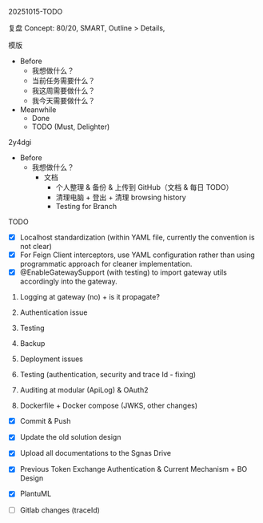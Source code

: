 20251015-TODO

复盘
Concept: 80/20, SMART, Outline > Details, 

模版
- Before
    - 我想做什么？
    - 当前任务需要什么？
    - 我这周需要做什么？
    - 我今天需要做什么？
- Meanwhile
    - Done
    - TODO (Must, Delighter)

2y4dgi
- Before
    - 我想做什么？
        - 文档
            - 个人整理 & 备份 & 上传到 GitHub（文档 & 每日 TODO）
            - 清理电脑 + 登出 + 清理 browsing history
            - Testing for Branch

TODO 
- [x] Localhost standardization (within YAML file, currently the convention is not clear)
- [x] For Feign Client interceptors, use YAML configuration rather than using programmatic approach for cleaner implementation.
- [x] @EnableGatewaySupport (with testing) to import gateway utils accordingly into the gateway.

1. Logging at gateway (no) + is it propagate?
2. Authentication issue
3. Testing
4. Backup
5. Deployment issues

1. Testing (authentication, security and trace Id - fixing)
2. Auditing at modular (ApiLog) & OAuth2
3. Dockerfile + Docker compose (JWKS, other changes)

- [x] Commit & Push
- [x] Update the old solution design
- [x] Upload all documentations to the Sgnas Drive
- [x] Previous Token Exchange Authentication & Current Mechanism + BO Design
- [x] PlantuML
- [ ] Gitlab changes (traceId)




